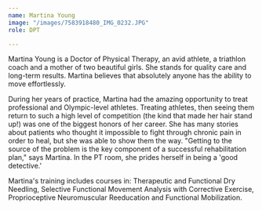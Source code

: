 ```yaml
---
name: Martina Young
image: "/images/7583918480_IMG_0232.JPG"
role: DPT

---
```

Martina Young is a Doctor of Physical Therapy, an avid athlete, a triathlon coach and a mother of two beautiful girls. She stands for quality care and long-term results. Martina believes that absolutely anyone has the ability to move effortlessly.

During her years of practice, Martina had the amazing opportunity to treat professional and Olympic-level athletes. Treating athletes, then seeing them return to such a high level of competition (the kind that made her hair stand up!) was one of the biggest honors of her career. She has many stories about patients who thought it impossible to fight through chronic pain in order to heal, but she was able to show them the way. "Getting to the source of the problem is the key component of a successful rehabilitation plan," says Martina. In the PT room, she prides herself in being a 'good detective.'

Martina's training includes courses in: Therapeutic and Functional Dry Needling, Selective Functional Movement Analysis with Corrective Exercise, Proprioceptive Neuromuscular Reeducation and Functional Mobilization.